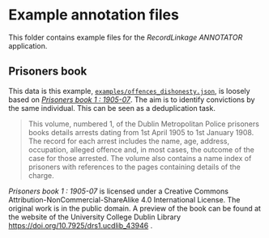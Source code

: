 # Example annotation files

This folder contains example files for the *RecordLinkage ANNOTATOR* application. 

## Prisoners book

This data is this example, [`examples/offences_dishonesty.json`](https://raw.githubusercontent.com/J535D165/recordlinkage-annotator/master/examples/annotation_dishonesty.json), is loosely based on [*Prisoners book 1 : 1905-07*](https://doi.org/10.7925/drs1.ucdlib_43946). The aim is to identify convictions by the same individual. This can be seen as a deduplication task.

> This volume, numbered 1, of the Dublin Metropolitan Police prisoners books details arrests dating from 1st April 1905 to 1st January 1908. The record for each arrest includes the name, age, address, occupation, alleged offence and, in most cases, the outcome of the case for those arrested. The volume also contains a name index of prisoners with references to the pages containing details of the charge.

*Prisoners book 1 : 1905-07* is licensed under a Creative Commons Attribution-NonCommercial-ShareAlike 4.0 International License. The original work is in the public domain. A preview of the book can be found at the website of the University College Dublin Library https://doi.org/10.7925/drs1.ucdlib_43946 .
